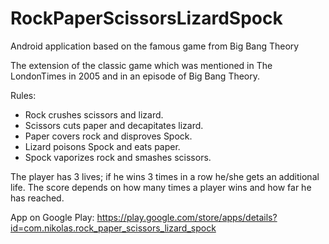 # RockPaperScissorsLizardSpock
Android application based on the famous game from Big Bang Theory

The extension of the classic game which was mentioned in The LondonTimes in 2005 and in an episode of Big Bang Theory.

Rules:
- Rock crushes scissors and lizard.
- Scissors cuts paper and decapitates lizard.
- Paper covers rock and disproves Spock.
- Lizard poisons Spock and eats paper.
- Spock vaporizes rock and smashes scissors.

The player has 3 lives; if he wins 3 times in a row he/she gets an additional life.
The score depends on how many times a player wins and how far he has reached.

App on Google Play:
https://play.google.com/store/apps/details?id=com.nikolas.rock_paper_scissors_lizard_spock
